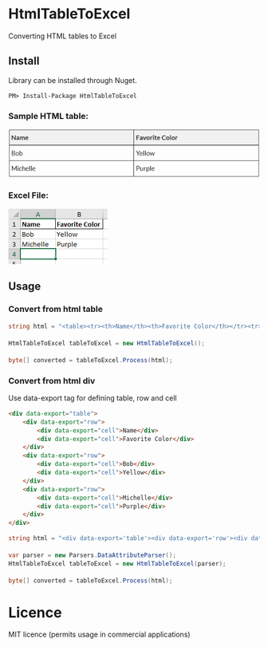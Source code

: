 # HtmlTableToExcel
Converting HTML tables to Excel 

## Install

Library can be installed through Nuget.

```
PM> Install-Package HtmlTableToExcel
```

### Sample HTML table: 

![alt text](htmltable.png "Screenshot")

### Excel File:

![alt text](exceltable.png "Screenshot")


## Usage
### Convert from html table
```csharp
string html = "<table><tr><th>Name</th><th>Favorite Color</th></tr><tr><td>Bob</td><td>Yellow</td></tr><tr><td>Michelle</td><td>Purple</td></tr></table>";

HtmlTableToExcel tableToExcel = new HtmlTableToExcel();

byte[] converted = tableToExcel.Process(html);

```


### Convert from html div
Use data-export tag for defining table, row and cell
```html
<div data-export="table">
	<div data-export="row">
		<div data-export="cell">Name</div>
		<div data-export="cell">Favorite Color</div>
	</div>
	<div data-export="row">
		<div data-export="cell">Bob</div>
		<div data-export="cell">Yellow</div>
	</div>
	<div data-export="row">
		<div data-export="cell">Michelle</div>
		<div data-export="cell">Purple</div>
	</div>
</div>
```
```csharp
string html = "<div data-export='table'><div data-export='row'><div data-export='cell'>Name</div><div data-export='cell'>Favorite Color</div></div><div data-export='row'><div data-export='cell'>Bob</div><div data-export='cell'>Yellow</div></div><div data-export='row'><div data-export='cell'>Michelle</div><div data-export='cell'>Purple</div></div></div>";

var parser = new Parsers.DataAttributeParser();
HtmlTableToExcel tableToExcel = new HtmlTableToExcel(parser);

byte[] converted = tableToExcel.Process(html);
```

# Licence
MIT licence (permits usage in commercial applications)
